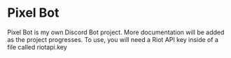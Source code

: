 # Pixel Bot
Pixel Bot is my own Discord Bot project. More documentation will be added as the project progresses. To use, you will need a Riot API key inside of a file called riotapi.key
